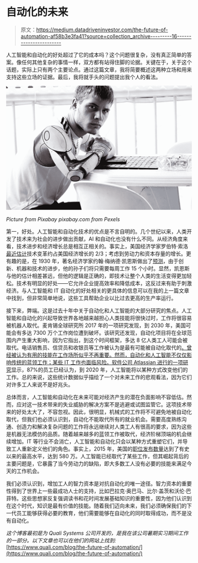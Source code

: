 # 自动化的未来

> 原文：<https://medium.datadriveninvestor.com/the-future-of-automation-af58b3e3fa41?source=collection_archive---------16----------------------->

人工智能和自动化的好处超过了它的成本吗？这个问题很复杂，没有真正简单的答案。像任何其他复杂的事情一样，双方都有站得住脚的论据。关键在于，关于这个话题，实际上只有两个主要论点。通过这篇文章，我将简要概述这两种立场和用来支持这些立场的证据。最后，我将就手头的问题提出我个人的看法。

![](img/f07c77387197af1473f5926b0734cc50.png)

*Picture from Pixabay pixabay.com from Pexels*

第一，好处。人工智能和自动化技术的优点是不言自明的。几个世纪以来，人类开发了技术来为社会的进步做出贡献，AI 和自动化也没有什么不同。从经济角度来看，技术进步和经济增长总是相互正相关的。事实上，美国经济学家罗伯特·索洛[最近估计](http://www.economicsdiscussion.net/articles/role-of-technology-in-economic-development/4455)技术变革约占美国经济增长的 2/3；考虑到劳动力和资本存量的增长。更有趣的是，在 1930 年，著名经济学家约翰·梅纳德·凯恩斯做出了[预测](https://www.npr.org/2015/08/13/432122637/keynes-predicted-we-would-be-working-15-hour-weeks-why-was-he-so-wrong)，由于创新、机器和技术的进步，他的孙子们将只需要每周工作 15 个小时。显然，凯恩斯与他的估计相差甚远，但他的逻辑是正确的，即技术让整个人类的生活变得更加轻松。技术有明显的好处——它允许企业提高效率和降低成本，这反过来有助于刺激经济。与人工智能和 IT 自动化的好处相关的更具体的信息可以在我的上一篇文章中找到，但非常简单地说，这些工具帮助企业以比过去更高的生产率运行。

接下来，弊端。这是过去十年中关于自动化和人工智能的大部分研究的焦点。人工智能和自动化的兴起导致世界各地越来越担心人类技能将很快过时，工作将很容易被机器人取代。麦肯锡全球研究所 2017 年的一项研究发现，到 2030 年，美国可能会有多达 7300 万个工作岗位遭到破坏。该研究还发现，自动化项目将在全球范围内产生重大影响，因为它指出，到这个时间框架，多达 8 亿人类工人可能会被取代。电话销售员、信贷员和收银员等工作被认为是最有可能被自动化取代的[。曾经被认为有用的技能在工作场所似乎不再重要。然而，自动化和人工智能不仅仅影响传统的蓝领工作；某些 IT 工作也面临风险。软件公司 Atlassian 进行的一项](https://www.theguardian.com/us-news/2017/jun/26/jobs-future-automation-robots-skills-creative-health)[研究](https://www.atlassian.com/it-unplugged/best-practices-and-trends/automation-and-ai-are-coming-for-it-jobs-here-s-how-to-keep-yours)显示，87%的员工已经认为，到 2020 年，人工智能将以某种方式改变他们的工作。总的来说，这些统计数据似乎描绘了一个对未来工作的悲观看法，因为它们对许多工人来说不是好兆头。

总体而言，人工智能和自动化在未来可能对经济产生的潜在负面影响不容低估。然而，应对这一技术带来的失业威胁的解决方案不是逃避或试图监管它。这项技术带来的好处太大了，不容忽视。因此，很明显，机械式的工作将不可避免地被自动化取代，但我们也必须认识到，自动化不能取代所有的就业机会。需要高度熟练沟通、创造力和解决复杂问题的工作将永远继续对人类工人有很高的要求，因为这些是机器无法模仿的品质。随着越来越多的蓝领工作被取代，经济阶梯顶端的机会继续增加。IT 等行业不会消亡，人工智能和自动化只会以某种方式重塑它们，并导致工人重新定义他们的角色。事实上，2015 年，美国的[职位发布数量](https://www.cnbc.com/2015/09/09/job-openings-climb-to-58-million-in-july.html)达到了有史以来的最高水平，达到 580 万。人工智能已经取代了某些工作，但其崛起背后的主要问题是，它暴露了当今劳动力的缺陷，即大多数工人没有必要的技能来满足今天的工作机会。

我们必须认识到，增加工人的智力资本是对抗自动化的唯一途径。智力资本的重要性得到了世界上一些最成功人士的支持，比如巴拉克·奥巴马、比尔·盖茨和沃伦·巴菲特。这些思想家反复强调读书和花时间发展基础知识的重要性，因为他们认识到在这个时代，知识是最有价值的技能。随着我们迈向未来，我们必须确保我们的下一代员工能够获得必要的教育，他们需要能够在自动化的同时取得成功，而不是没有自动化。

*这个博客最初是为 Quali Systems 公司开发的，是我在该公司暑期实习期间工作的一部分。以下文章也可以在他们的网站上找到:*[https://www.quali.com/blog/the-future-of-automation/](https://www.quali.com/blog/the-future-of-automation/)